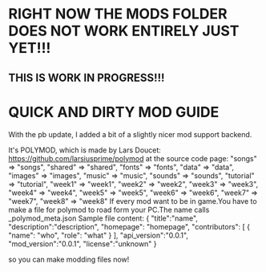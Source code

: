 # RIGHT NOW THE MODS FOLDER DOES NOT WORK ENTIRELY JUST YET!!!
## THIS IS WORK IN PROGRESS!!!

# QUICK AND DIRTY MOD GUIDE

With the pb update, I added a bit of a slightly nicer mod support backend.

It's POLYMOD, which is made by Lars Doucet: https://github.com/larsiusprime/polymod
at the source code page:
                    "songs" => "songs",
                    "shared" => "shared",
                    "fonts" => "fonts",
					"data" => "data",
					"images" => "images",
					"music" => "music",
					"sounds" => "sounds",
					"tutorial" => "tutorial",
					"week1" => "week1",
					"week2" => "week2",
					"week3" => "week3",
					"week4" => "week4",
					"week5" => "week5",
					"week6" => "week6",
					"week7" => "week7",
					"week8" => "week8"
If every mod want to be in game.You have to make a file for polymod to road form your PC.The name calls _polymod_meta.json
Sample file content:
{
	"title":"name",
	"description":"description",
	"homepage": "homepage",
	"contributors": [
		{
			"name": "who",
			"role": "what"
		}
	],
	"api_version":"0.0.1",
	"mod_version":"0.0.1",
	"license":"unknown"
}

so you can make modding files now!
